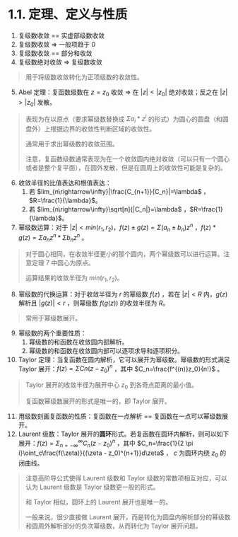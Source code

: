 # 1.1. 定理、定义与性质


1. 复级数收敛 == 实虚部级数收敛
2. 复级数收敛 => 一般项趋于 0
3. 复级数收敛 == 部分和收敛
4. 复级数绝对收敛 => 复级数收敛

> 用于将级数收敛转化为正项级数的收敛性。

5. Abel 定理：复函数级数在 $z=z_0$ 收敛 => 在 $|z| < |z_0|$ 绝对收敛；反之在 $|z| > |z_0|$ 发散。

> 表现为在以原点（要求幂级数替换成 $\Sigma a_i*z^i$ 的形式）为圆心的圆盘（和圆盘外）上根据边界的收敛性判断区域的收敛性。
>
> 通常用于求出幂级数的收敛范围。
>
> 注意，复函数级数通常表现为在一个收敛圆内绝对收敛（可以只有一个圆心或者是整个复平面），在圆外发散，但是在圆周上的收敛性可能是复杂的。

6. 收敛半径的比值表达和根值表达：
   1. 若 $lim_{n\rightarrow\infty}|\frac{C_{n+1}}{C_n}|=\lambda$ ，$R=\frac{1}{\lambda}$。
   2. 若 $lim_{n\rightarrow\infty}\sqrt[n]{|C_n|}=\lambda$ ，$R=\frac{1}{\lambda}$。
7. 幂级数运算：对于 $|z|<min(r_1,r_2)$，$f(z)\pm g(z)=\Sigma (a_n\pm b_n)z^n$ ，$f(z)*g(z)=\Sigma a_nz^n*\Sigma b_nz^n$ 。

> 对于圆心相同，在收敛半径更小的那个圆内，两个幂级数可以进行运算。注意定理 7 中圆心为原点。
>
> 运算结果的收敛半径为 $min(r_1,r_2)$。

8. 幂级数的代换运算：对于收敛半径为 $r$ 的幂级数 $f(z)$ ，若在 $|z| < R$ 内，$g(z)$ 解析且 $|g(z)|<r$ ，则幂级数 $f(g(z))$ 的收敛半径为 $R$。

> 常用于幂级数展开。

9. 幂级数的两个重要性质：
   1. 幂级数的和函数在收敛圆内部解析。
   2. 幂级数的和函数在收敛圆内部可以逐项求导和逐项积分。
10. Taylor 定理：当复函数在圆内解析，它可以展开为幂级数。幂级数的形式满足 Taylor 展开：$f(z)=\Sigma Cn(z-z_0)^n$ ，其中 $C_n=\frac{f^{(n)}z_0}{n!}$ 。

>Taylor 展开的收敛半径为展开中心 $z_0$ 到各奇点距离的最小值。
>
>复函数幂级数展开的形式是唯一的，即 Taylor 展开。

11. 用级数刻画复函数的性质：复函数在一点解析 == 复函数在一点可以幂级数展开。 
12. Laurent 级数：Taylor 展开的**圆环**形式。若复函数在圆环内解析，则可以如下展开：$f(z)=\Sigma_{n=-\infty}^\infty C_n(z-z_0)^n$ ，其中 $C_n=\frac{1}{2 \pi i}\oint_c\frac{f(\zeta)}{(\zeta - z_0)^{n+1}}d\zeta$ ， $c$ 为圆环内绕 $z_0$ 的闭曲线。

> 注意高阶导公式使得 Laurent 级数和 Taylor 级数的常数项相互对应，可以认为 Laurent 级数是 Taylor 级数更一般的形式。
>
> 和 Taylor 相似，圆环上的 Laurent 展开也是唯一的。
>
> 一般来说，很少直接做 Laurent 展开，而是转化为圆盘内解析部分的幂级数和圆周外解析部分的负次幂级数，从而转化为 Taylor 展开问题。
